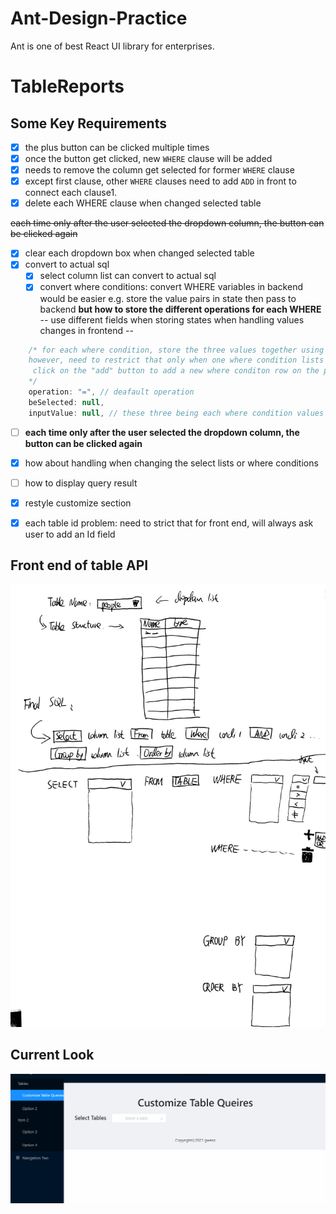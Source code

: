 # Ant-Design-Practice
Ant is one of best React UI library for enterprises.
# TableReports

## Some Key Requirements

- [x] the plus button can be clicked multiple times
- [x] once the button get clicked, new `WHERE` clause will be added
- [x] needs to remove the column get selected for former `WHERE` clause
- [x] except first clause, other `WHERE` clauses need to add `ADD` in front to connect each clause1.
- [x] delete each WHERE clause when changed selected table

~~each time only after the user selected the dropdown column, the button can be clicked again~~
- [x] clear each dropdown box when changed selected table
- [x] convert to actual sql
    - [x] select column list can convert to actual sql
    - [x] convert where conditions: convert WHERE variables in backend would be easier e.g. store the value pairs in state then pass to  backend **but how to store the different operations for each WHERE** -- use different fields when storing states when handling values changes in frontend --
```javascript
    /* for each where condition, store the three values together using handleWhereChange method.
    however, need to restrict that only when one where condition lists are selected then user can
     click on the "add" button to add a new where conditon row on the page (?)
    */
    operation: "=", // deafault operation
    beSelected: null,
    inputValue: null, // these three being each where condition values
```
- [ ] **each time only after the user selected the dropdown column, the button can be clicked again**
- [x] how about handling when changing the select lists or where conditions 
- [ ] how to display query result
- [x] restyle customize section
- [x] each table id problem: need to strict that for front end, will always ask user to add an Id field





## Front end of table API
![Sketch](sketch.jpg)

## Current Look
![ani](Animation.gif)
